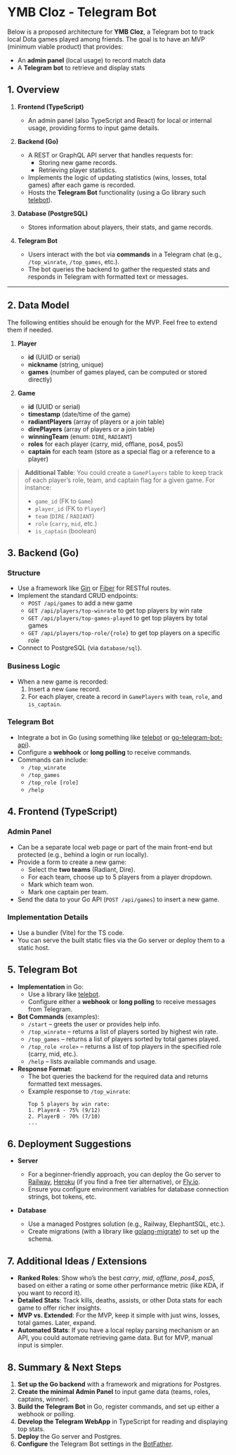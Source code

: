 # YMB Cloz - Telegram Bot

Below is a proposed architecture for **YMB Cloz**, a Telegram bot to track local Dota games played among friends. The goal is to have an MVP (minimum viable product) that provides:

- An **admin panel** (local usage) to record match data  
- A **Telegram bot** to retrieve and display stats

## 1. Overview

1. **Frontend (TypeScript)**  
   - An admin panel (also TypeScript and React) for local or internal usage, providing forms to input game details.

2. **Backend (Go)**
   - A REST or GraphQL API server that handles requests for:
     - Storing new game records.
     - Retrieving player statistics.
   - Implements the logic of updating statistics (wins, losses, total games) after each game is recorded.
   - Hosts the **Telegram Bot** functionality (using a Go library such [telebot](https://github.com/tucnak/telebot)).

3. **Database (PostgreSQL)**  
   - Stores information about players, their stats, and game records.

4. **Telegram Bot**
   - Users interact with the bot via **commands** in a Telegram chat (e.g., `/top_winrate`, `/top_games`, etc.).
   - The bot queries the backend to gather the requested stats and responds in Telegram with formatted text or messages.

---

## 2. Data Model

The following entities should be enough for the MVP. Feel free to extend them if needed.

1. **Player**  
   - **id** (UUID or serial)  
   - **nickname** (string, unique)  
   - **games** (number of games played, can be computed or stored directly)  

2. **Game**  
   - **id** (UUID or serial)  
   - **timestamp** (date/time of the game)  
   - **radiantPlayers** (array of players or a join table)  
   - **direPlayers** (array of players or a join table)  
   - **winningTeam** (enum: `DIRE`, `RADIANT`)  
   - **roles** for each player (carry, mid, offlane, pos4, pos5)  
   - **captain** for each team (store as a special flag or a reference to a player)

> **Additional Table**: You could create a `GamePlayers` table to keep track of each player’s role, team, and captain flag for a given game. For instance:
> - `game_id` (FK to `Game`)
> - `player_id` (FK to `Player`)
> - `team` (`DIRE` / `RADIANT`)
> - `role` (`carry`, `mid`, etc.)
> - `is_captain` (boolean)

## 3. Backend (Go)

### Structure
- Use a framework like [Gin](https://github.com/gin-gonic/gin) or [Fiber](https://github.com/gofiber/fiber) for RESTful routes.  
- Implement the standard CRUD endpoints:
  - `POST /api/games` to add a new game
  - `GET /api/players/top-winrate` to get top players by win rate  
  - `GET /api/players/top-games-played` to get top players by total games  
  - `GET /api/players/top-role/{role}` to get top players on a specific role  
- Connect to PostgreSQL (via `database/sql`).

### Business Logic
- When a new game is recorded:
  1. Insert a new `Game` record.  
  2. For each player, create a record in `GamePlayers` with `team`, `role`, and `is_captain`. 

### Telegram Bot
- Integrate a bot in Go (using something like [telebot](https://github.com/tucnak/telebot) or [go-telegram-bot-api](https://github.com/go-telegram-bot-api/telegram-bot-api)).  
- Configure a **webhook** or **long polling** to receive commands.  
- Commands can include:
  - `/top_winrate`  
  - `/top_games`  
  - `/top_role [role]`  
  - `/help`  

## 4. Frontend (TypeScript)

### Admin Panel
- Can be a separate local web page or part of the main front-end but protected (e.g., behind a login or run locally).  
- Provide a form to create a new game:
  - Select the **two teams** (Radiant, Dire).  
  - For each team, choose up to 5 players from a player dropdown.  
  - Mark which team won.  
  - Mark one captain per team.  
- Send the data to your Go API (`POST /api/games`) to insert a new game.

### Implementation Details
- Use a bundler (Vite) for the TS code.  
- You can serve the built static files via the Go server or deploy them to a static host.

## 5. Telegram Bot

- **Implementation** in Go:
  - Use a library like [telebot](https://github.com/tucnak/telebot).
  - Configure either a **webhook** or **long polling** to receive messages from Telegram.
- **Bot Commands** (examples):
  - `/start` – greets the user or provides help info.
  - `/top_winrate` – returns a list of players sorted by highest win rate.
  - `/top_games` – returns a list of players sorted by total games played.
  - `/top_role <role>` – returns a list of top players in the specified role (carry, mid, etc.).
  - `/help` – lists available commands and usage.
- **Response Format**:
  - The bot queries the backend for the required data and returns formatted text messages. 
  - Example response to `/top_winrate`:
    ```
    Top 5 players by win rate:
    1. PlayerA - 75% (9/12)
    2. PlayerB - 70% (7/10)
    ...
    ```


## 6. Deployment Suggestions

- **Server**  
  - For a beginner-friendly approach, you can deploy the Go server to [Railway](https://railway.app/), [Heroku](https://www.heroku.com/) (if you find a free tier alternative), or [Fly.io](https://fly.io/).  
  - Ensure you configure environment variables for database connection strings, bot tokens, etc.

- **Database**  
  - Use a managed Postgres solution (e.g., Railway, ElephantSQL, etc.).  
  - Create migrations (with a library like [golang-migrate](https://github.com/golang-migrate/migrate)) to set up the schema.

## 7. Additional Ideas / Extensions

- **Ranked Roles**: Show who’s the best *carry*, *mid*, *offlane*, *pos4*, *pos5*, based on either a rating or some other performance metric (like KDA, if you want to record it).  
- **Detailed Stats**: Track kills, deaths, assists, or other Dota stats for each game to offer richer insights.  
- **MVP vs. Extended**: For the MVP, keep it simple with just wins, losses, total games. Later, expand.  
- **Automated Stats**: If you have a local replay parsing mechanism or an API, you could automate retrieving game data. But for MVP, manual input is simpler.

## 8. Summary & Next Steps

1. **Set up the Go backend** with a framework and migrations for Postgres.  
2. **Create the minimal Admin Panel** to input game data (teams, roles, captains, winner).  
3. **Build the Telegram Bot** in Go, register commands, and set up either a webhook or polling.  
4. **Develop the Telegram WebApp** in TypeScript for reading and displaying top stats.  
5. **Deploy** the Go server and Postgres.  
6. **Configure** the Telegram Bot settings in the [BotFather](https://t.me/botfather). 
